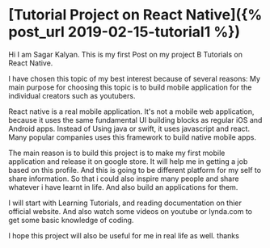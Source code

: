 # [Tutorial Project on React Native]({% post_url 2019-02-15-tutorial1 %})

Hi I am Sagar Kalyan. This is my first Post on my project B Tutorials on React Native.

I have chosen this topic of my best interest because of several reasons:
My main purpose for choosing this topic is to build mobile application for the individual creators such as youtubers.

React native is a real mobile application. It's not a mobile web application, because it uses
the same fundamental UI building blocks as regular iOS and Android apps. Instead of Using java or swift, it uses javascript and react.
Many popular companies uses this framework to build native mobile apps.

The main reason is to build this project is to make my first mobile application and release it on google store.
It will help me in getting a job based on this profile. And this is going to be different platform for my self to share information.
So that i could also inspire many people and share whatever i have learnt in life. And also build an applications for them.

I will start with Learning Tutorials, and reading documentation on thier official website. And also watch some videos on youtube or lynda.com
to get some basic knowledge of coding.

I hope this project will also be useful for me in real life as well. thanks
